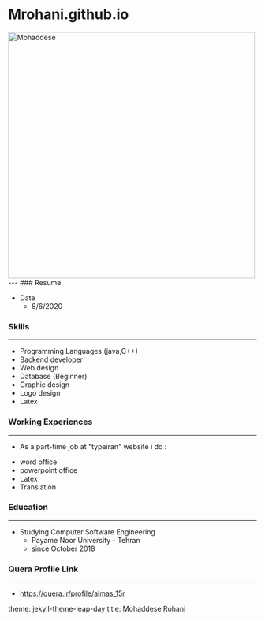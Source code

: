 # Mrohani.github.io
<html>
<body>

<img src="http://s10.picofile.com/file/8406531992/photo_2020_08_23_15_38_36.jpg" alt="Mohaddese" width="500" height="500">

</body>
</html>
---
### Resume

+ Date
  - 8/6/2020

### Skills

---

+ Programming Languages (java,C++)
+ Backend developer
+ Web design
+ Database (Beginner)
+ Graphic design
+ Logo design
+ Latex

### Working Experiences

---

+ As a part-time job at "typeiran" website i do :
- word office
- powerpoint office
- Latex
- Translation
  
### Education

---
 
+ Studying Computer Software Engineering
  - Payame Noor University - Tehran
  - since October 2018 
  
### Quera Profile Link

---

+ https://quera.ir/profile/almas_15r



theme: jekyll-theme-leap-day
title: Mohaddese Rohani

